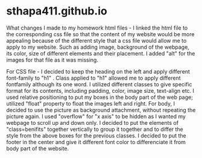 # sthapa411.github.io
What changes I made to my homework html files -
I linked the html file to the corresponding css file so that the content of my website would be more appealing because of the different style that a css file would allow me to apply to my website. Such as adding image, background of the webpage, its color, size of different elements and their placement. 
I added "alt" for the images for that file as it was missing. 

For CSS file - 
I decided to keep the heading on the left and apply different font-family to "h1" . Class applied to "h1" allowed me to apply different fontfamily although its one word.
I utilized different classes to give specific format for its contents, including padding, color, image size, text-align etc.
I used relative positioning to put my boxes in the body part of the web page; utilized "float" property to float the images left and right. 
For body, I decided to use the picture as background attachment, without repeating the picture again. 
I used "overflow" for "x axis" to be hidden as I wanted my webpage to scroll up and down only.
I decided to put the elements of "class=benifits" together vertically to group it together and to differ the style from the above boxes for the previous classes.
I decided to put the footer in the center and give it different font color to differenciate it from body part of the website. 
